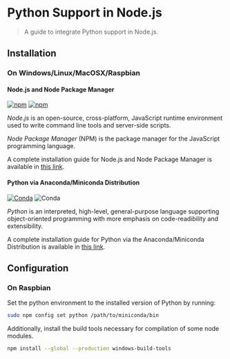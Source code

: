 #  Python Support in Node.js

> A guide to integrate Python support in Node.js.

## Installation

### On Windows/Linux/MacOSX/Raspbian

#### Node.js and Node Package Manager

[![npm](https://img.shields.io/npm/v/node?label=node&style=flat-square)](https://github.com/nodejs/node)
[![npm](https://img.shields.io/npm/v/npm?style=flat-square)](https://github.com/npm/npm)

*Node.js* is an open-source, cross-platform, JavaScript runtime environment used to write command line tools and server-side scripts.

*Node Package Manager* (NPM) is the package manager for the JavaScript programming language.

A complete installation guide for Node.js and Node Package Manager is available in [this link](https://github.com/Sampreet/install-guides/blob/master/languages/nodejs/nodejs-npm.md).

#### Python via Anaconda/Miniconda Distribution

[![Conda](https://img.shields.io/conda/v/conda-forge/python?style=flat-square)](https://github.com/python/cpython)
![Conda](https://img.shields.io/conda/dn/conda-forge/python?style=flat-square)

*Python* is an interpreted, high-level, general-purpose language supporting object-oriented programming with more emphasis on code-readibility and extensibility. 

A complete installation guide for Python via the Anaconda/Miniconda Distribution is available in [this link](https://github.com/Sampreet/install-guides/blob/master/languages/python/python-anaconda-miniconda.md).

## Configuration

### On Raspbian

Set the python environment to the installed version of Python by running:

```bash
sudo npm config set python /path/to/miniconda/bin
```

Additionally, install the build tools necessary for compilation of some node modules.

```bash
npm install --global --production windows-build-tools
```